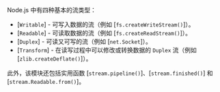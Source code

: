 
Node.js 中有四种基本的流类型：

* [`Writable`] - 可写入数据的流（例如 [`fs.createWriteStream()`]）。
* [`Readable`] - 可读取数据的流（例如 [`fs.createReadStream()`]）。
* [`Duplex`] - 可读又可写的流（例如 [`net.Socket`]）。
* [`Transform`] - 在读写过程中可以修改或转换数据的 `Duplex` 流（例如 [`zlib.createDeflate()`]）。

此外，该模块还包括实用函数 [`stream.pipeline()`]、[`stream.finished()`] 和 [`stream.Readable.from()`]。


